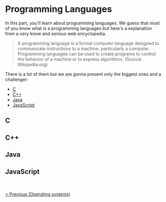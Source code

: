 # Programming Languages

In this part, you'll learn about programming languages. We guess that most of you know what is a programming languages but here's a explanation from a very know and serious web encyclopedia.

> A programming language is a formal computer language designed to communicate instructions to a machine, particularly a computer.
> Programming languages can be used to create programs to control the behavior of a machine or to express algorithms. (Source: Wikipedia.org)

There is a lot of them but we are gonna present only the biggest ones and a challenger:
* [C](#c)
* [C++](#c++)
* [Java](#java)
* [JavaScript](#javascript)

## C

## C++

## Java

## JavaScript



<br/><br/>
<span style="float:left">[< Previous (Operating systems)](../OperatingSystems)</span>

